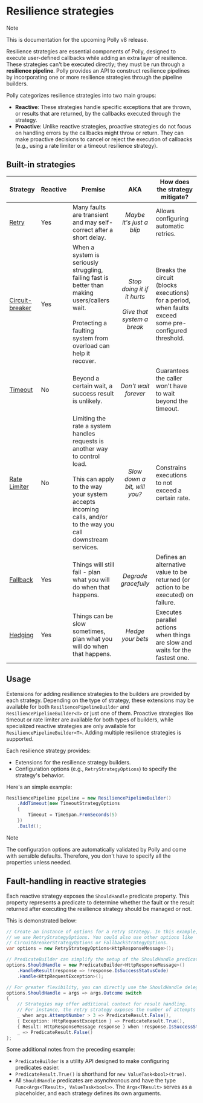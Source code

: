 # Resilience strategies

> [!NOTE]
> This is documentation for the upcoming Polly v8 release.

Resilience strategies are essential components of Polly, designed to execute user-defined callbacks while adding an extra layer of resilience. These strategies can't be executed directly; they must be run through a **resilience pipeline**. Polly provides an API to construct resilience pipelines by incorporating one or more resilience strategies through the pipeline builders.

Polly categorizes resilience strategies into two main groups:

- **Reactive**: These strategies handle specific exceptions that are thrown, or results that are returned, by the callbacks executed through the strategy.
- **Proactive**: Unlike reactive strategies, proactive strategies do not focus on handling errors by the callbacks might throw or return. They can make proactive decisions to cancel or reject the execution of callbacks (e.g., using a rate limiter or a timeout resilience strategy).

## Built-in strategies

| Strategy | Reactive | Premise | AKA | How does the strategy mitigate?|
| ------------- | --- | ------------- |:-------------: |------------- |
|[Retry](retry.md) |Yes|Many faults are transient and may self-correct after a short delay.| *Maybe it's just a blip* |  Allows configuring automatic retries. |
|[Circuit-breaker](circuit-breaker.md) |Yes|When a system is seriously struggling, failing fast is better than making users/callers wait.  <br/><br/>Protecting a faulting system from overload can help it recover. | *Stop doing it if it hurts* <br/><br/>*Give that system a break* | Breaks the circuit (blocks executions) for a period, when faults exceed some pre-configured threshold. |
|[Timeout](timeout.md)|No|Beyond a certain wait, a success result is unlikely.| *Don't wait forever*  |Guarantees the caller won't have to wait beyond the timeout. |
|[Rate Limiter](rate-limiter.md)|No|Limiting the rate a system handles requests is another way to control load. <br/><br/> This can apply to the way your system accepts incoming calls, and/or to the way you call downstream services. | *Slow down a bit, will you?*  |Constrains executions to not exceed a certain rate. |
|[Fallback](fallback.md)|Yes|Things will still fail - plan what you will do when that happens.| *Degrade gracefully*  |Defines an alternative value to be returned (or action to be executed) on failure. |
|[Hedging](hedging.md)|Yes|Things can be slow sometimes, plan what you will do when that happens.| *Hedge your bets*  | Executes parallel actions when things are slow and waits for the fastest one.  |

## Usage

Extensions for adding resilience strategies to the builders are provided by each strategy. Depending on the type of strategy, these extensions may be available for both `ResiliencePipelineBuilder` and `ResiliencePipelineBuilder<T>` or just one of them. Proactive strategies like timeout or rate limiter are available for both types of builders, while specialized reactive strategies are only available for `ResiliencePipelineBuilder<T>`. Adding multiple resilience strategies is supported.

Each resilience strategy provides:

- Extensions for the resilience strategy builders.
- Configuration options (e.g., `RetryStrategyOptions`) to specify the strategy's behavior.

Here's an simple example:

<!-- snippet: resilience-strategy-sample -->
```cs
ResiliencePipeline pipeline = new ResiliencePipelineBuilder()
    .AddTimeout(new TimeoutStrategyOptions
    {
        Timeout = TimeSpan.FromSeconds(5)
    })
    .Build();
```
<!-- endSnippet -->

> [!NOTE]
> The configuration options are automatically validated by Polly and come with sensible defaults. Therefore, you don't have to specify all the properties unless needed.

## Fault-handling in reactive strategies

Each reactive strategy exposes the `ShouldHandle` predicate property. This property represents a predicate to determine whether the fault or the result returned after executing the resilience strategy should be managed or not.

This is demonstrated below:

<!-- snippet: should-handle -->
```cs
// Create an instance of options for a retry strategy. In this example,
// we use RetryStrategyOptions. You could also use other options like
// CircuitBreakerStrategyOptions or FallbackStrategyOptions.
var options = new RetryStrategyOptions<HttpResponseMessage>();

// PredicateBuilder can simplify the setup of the ShouldHandle predicate.
options.ShouldHandle = new PredicateBuilder<HttpResponseMessage>()
    .HandleResult(response => !response.IsSuccessStatusCode)
    .Handle<HttpRequestException>();

// For greater flexibility, you can directly use the ShouldHandle delegate with switch expressions.
options.ShouldHandle = args => args.Outcome switch
{
    // Strategies may offer additional context for result handling.
    // For instance, the retry strategy exposes the number of attempts made.
    _ when args.AttemptNumber > 3 => PredicateResult.False(),
    { Exception: HttpRequestException } => PredicateResult.True(),
    { Result: HttpResponseMessage response } when !response.IsSuccessStatusCode => PredicateResult.True(),
    _ => PredicateResult.False()
};
```
<!-- endSnippet -->

Some additional notes from the preceding example:

- `PredicateBuilder` is a utility API designed to make configuring predicates easier.
- `PredicateResult.True()` is shorthand for `new ValueTask<bool>(true)`.
- All `ShouldHandle` predicates are asynchronous and have the type `Func<Args<TResult>, ValueTask<bool>>`. The `Args<TResult>` serves as a placeholder, and each strategy defines its own arguments.

